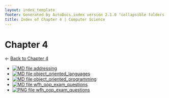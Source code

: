 ```yaml
---
layout: index_template
footer: Generated by AutoDocs.index version 2.1.0 "collapsible folders (probably)" ⓒ Starwort, 2020
title: Index of Chapter 4 | Computer Science
---
```


# Chapter 4

← [Back to Chapter 4](..)

- [![MD file](https://img.icons8.com/windows/512/4a90e2/regular-document.png) addressing](Paper_1/section_2/chapter_4/addressing.md)
- [![MD file](https://img.icons8.com/windows/512/4a90e2/regular-document.png) object_oriented_languages](Paper_1/section_2/chapter_4/object_oriented_languages.md)
- [![MD file](https://img.icons8.com/windows/512/4a90e2/regular-document.png) object_oriented_programming](Paper_1/section_2/chapter_4/object_oriented_programming.md)
- [![MD file](https://img.icons8.com/windows/512/4a90e2/regular-document.png) wfh_oop_exam_questions](Paper_1/section_2/chapter_4/wfh_oop_exam_questions.md)
- [![PNG file](https://img.icons8.com/windows/512/4a90e2/image-document.png) wfh_oop_exam_questions](Paper_1/section_2/chapter_4/wfh_oop_exam_questions.png)
